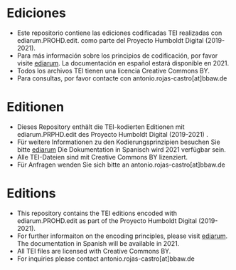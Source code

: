 # Ediciones

- Este repositorio contiene las ediciones codificadas TEI realizadas con ediarum.PROHD.edit. como parte del Proyecto Humboldt Digital (2019-2021).
- Para más información sobre los principios de codificación, por favor visite [ediarum](https://www.ediarum.org/docs/ediarum.BASE.manual/). La documentación en español estará disponible en 2021.
- Todos los archivos TEI tienen una licencia Creative Commons BY. 
- Para consultas, por favor contacte con antonio.rojas-castro[at]bbaw.de

# Editionen

- Dieses Repository enthält die TEI-kodierten Editionen mit ediarum.PRPHD.edit des Proyecto Humboldt Digital (2019-2021) .
- Für weitere Informationen zu den Kodierungsprinzipien besuchen Sie bitte [ediarum](https://www.ediarum.org/docs/ediarum.BASE.manual/) Die Dokumentation in Spanisch wird 2021 verfügbar sein.
- Alle TEI-Dateien sind mit Creative Commons BY lizenziert. 
- Für Anfragen wenden Sie sich bitte an antonio.rojas-castro[at]bbaw.de

# Editions

- This repository contains the TEI editions encoded with ediarum.PROHD.edit as part of the Proyecto Humboldt Digital (2019-2021).
- For further informaiton on the encoding principles, please visit [ediarum](https://www.ediarum.org/docs/ediarum.BASE.manual/). The documentation in Spanish will be available in 2021.
- All TEI files are licensed with Creative Commons BY. 
- For inquiries please contact antonio.rojas-castro[at]bbaw.de

